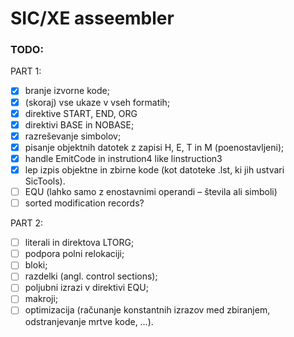 # SIC/XE asseembler

### TODO:

PART 1:

-   [x] branje izvorne kode;
-   [x] (skoraj) vse ukaze v vseh formatih;
-   [x] direktive START, END, ORG
-   [x] direktivi BASE in NOBASE;
-   [x] razreševanje simbolov;
-   [x] pisanje objektnih datotek z zapisi H, E, T in M (poenostavljeni);
-   [x] handle EmitCode in instrution4 like linstruction3
-   [x] lep izpis objektne in zbirne kode (kot datoteke .lst, ki jih ustvari SicTools).
-   [ ] EQU (lahko samo z enostavnimi operandi – števila ali simboli)
-   [ ] sorted modification records?

PART 2:

-   [ ] literali in direktova LTORG;
-   [ ] podpora polni relokaciji;
-   [ ] bloki;
-   [ ] razdelki (angl. control sections);
-   [ ] poljubni izrazi v direktivi EQU;
-   [ ] makroji;
-   [ ] optimizacija (računanje konstantnih izrazov med zbiranjem, odstranjevanje mrtve kode, …).
